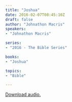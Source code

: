 ```yaml
---
title: "Joshua"
date: 2016-02-07T08:45:10Z
draft: false
author: "Johnathon Macris"
speakers:
- "Johnathon Macris"

series:
- "2016 - The Bible Series"

books:
- "Joshua"

topics:
- "Bible"

---
```

[Download audio.](https://s3-eu-west-1.amazonaws.com/renownchurch/sermons/2016/02/2016-02-07_Joshua.mp3)